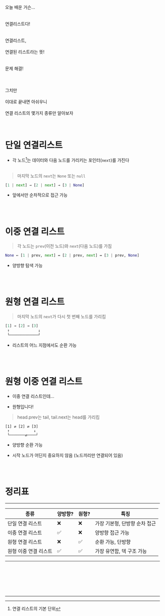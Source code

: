 오늘 배운 거슨...
<br><br>
<br>
연결리스트다!
<br><br><br>
연결리스트,
<br><br>
연결된 리스트라는 뜻!
<br><br><br>
문제 해결!
<br><br>
<br><br>
그치만<br><br>
이대로 끝내면 아쉬우니
<br><br>
연결 리스트의 몇가지 종류만 알아보자
<br><br>
<br>

# 단일 연결리스트
- 각 노드[^1]는 데이터와 다음 노드를 가리키는 포인터(`next`)를 가진다<br><br>

> 마지막 노드의 `next`는 `None` 또는 `null`
```py
[1 | next] → [2 | next] → [3 | None]
```

- 앞에서만 순차적으로 접근 가능

<br><br>

# 이중 연결 리스트
> 각 노드는 `prev`(이전 노드)와 `next`(다음 노드)를 가짐

```py
None ← [1 | prev, next] ↔ [2 | prev, next] ↔ [3 | prev, None]
```

- 양방향 탐색 가능

<br><br>

# 원형 연결 리스트
> 마지막 노드의 `next`가 다시 첫 번째 노드를 가리킴
```py
[1] → [2] → [3]
 ↑             ↓
 └─────────────┘
```
- 리스트의 어느 지점에서도 순환 가능

<br><br>

# 원형 이중 연결 리스트

- 이중 연결 리스트인데...

 - 원형입니다!

> head.prev는 tail, tail.next는 head를 가리킴

```
[1] ⇄ [2] ⇄ [3]
 ↑           ↓
 └───────⇄────┘
```

- 양방향 순환 가능

- 시작 노드가 어딘지 중요하지 않음 (노드끼리만 연결되어 있음)

<br><br>

# 정리표

___

| 종류           | 양방향? | 원형? | 특징                |
| ------------ | ---- | --- | ----------------- |
| 단일 연결 리스트    | ❌    | ❌   | 가장 기본형, 단방향 순차 접근 |
| 이중 연결 리스트    | ✅    | ❌   | 양방향 접근 가능         |
| 원형 연결 리스트    | ❌    | ✅   | 순환 가능, 단방향        |
| 원형 이중 연결 리스트 | ✅    | ✅   | 가장 유연함, 덱 구조 가능   |

___

<br><br>
<br><br>
<br>
___

[^1]: 연결 리스트의 기본 단위
